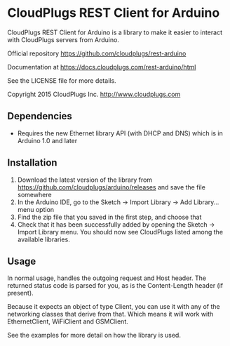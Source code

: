 # CloudPlugs REST Client for Arduino

CloudPlugs REST Client for Arduino is a library to make it easier to interact with CloudPlugs servers from Arduino.

Official repository https://github.com/cloudplugs/rest-arduino

Documentation at https://docs.cloudplugs.com/rest-arduino/html

See the LICENSE file for more details.

Copyright 2015 CloudPlugs Inc. http://www.cloudplugs.com

## Dependencies

- Requires the new Ethernet library API (with DHCP and DNS) which is in Arduino 1.0 and later

## Installation

1. Download the latest version of the library from https://github.com/cloudplugs/arduino/releases and save the file somewhere
1. In the Arduino IDE, go to the Sketch -> Import Library -> Add Library... menu option
1. Find the zip file that you saved in the first step, and choose that
1. Check that it has been successfully added by opening the Sketch -> Import Library menu.  You should now see CloudPlugs listed among the available libraries.

## Usage

In normal usage, handles the outgoing request and Host header.  The returned status code is parsed for you, as is the Content-Length header (if present).

Because it expects an object of type Client, you can use it with any of the networking classes that derive from that.  Which means it will work with EthernetClient, WiFiClient and GSMClient.

See the examples for more detail on how the library is used.


